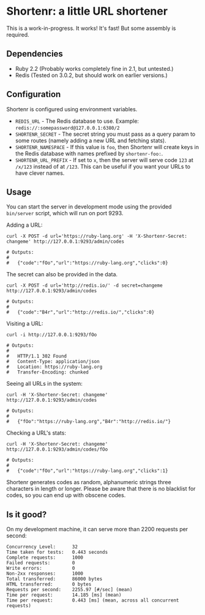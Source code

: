 Shortenr: a little URL shortener
================================

This is a work-in-progress. It works! It's fast! But some assembly is required.

Dependencies
------------

- Ruby 2.2 (Probably works completely fine in 2.1, but untested.)
- Redis (Tested on 3.0.2, but should work on earlier versions.)

Configuration
-------------

Shortenr is configured using environment variables.

- `REDIS_URL` - The Redis database to use. Example:
  `redis://:somepassword@127.0.0.1:6380/2`
- `SHORTENR_SECRET` - The secret string you must pass as a query param to some
  routes (namely adding a new URL and fetching stats). 
- `SHORTENR_NAMESPACE` - If this value is `foo`, then Shortenr will create keys
  in the Redis database with names prefixed by `shortenr-foo:`.
- `SHORTENR_URL_PREFIX` - If set to `x`, then the server will serve code `123`
  at `/x/123` instead of at `/123`. This can be useful if you want your URLs to
  have clever names.

Usage
-----

You can start the server in development mode using the provided `bin/server`
script, which will run on port 9293.

Adding a URL:

    curl -X POST -d url='https://ruby-lang.org' -H 'X-Shortenr-Secret: changeme' http://127.0.0.1:9293/admin/codes

    # Outputs:
    #
    #   {"code":"fOo","url":"https://ruby-lang.org","clicks":0}

The secret can also be provided in the data.

    curl -X POST -d url='http://redis.io/' -d secret=changeme http://127.0.0.1:9293/admin/codes

    # Outputs:
    #
    #   {"code":"B4r","url":"http://redis.io/","clicks":0}

Visiting a URL:

    curl -i http://127.0.0.1:9293/fOo

    # Outputs:
    #
    #   HTTP/1.1 302 Found
    #   Content-Type: application/json
    #   Location: https://ruby-lang.org
    #   Transfer-Encoding: chunked

Seeing all URLs in the system:

    curl -H 'X-Shortenr-Secret: changeme' http://127.0.0.1:9293/admin/codes

    # Outputs:
    #
    #   {"fOo":"https://ruby-lang.org","B4r":"http://redis.io/"}

Checking a URL's stats:

    curl -H 'X-Shortenr-Secret: changeme' http://127.0.0.1:9293/admin/codes/fOo

    # Outputs:
    #
    #   {"code":"fOo","url":"https://ruby-lang.org","clicks":1}

Shortenr generates codes as random, alphanumeric strings three characters in
length or longer. Please be aware that there is no blacklist for codes, so you
can end up with obscene codes.

Is it good?
-----------

On my development machine, it can serve more than 2200 requests per second:

    Concurrency Level:      32
    Time taken for tests:   0.443 seconds
    Complete requests:      1000
    Failed requests:        0
    Write errors:           0
    Non-2xx responses:      1000
    Total transferred:      86000 bytes
    HTML transferred:       0 bytes
    Requests per second:    2255.97 [#/sec] (mean)
    Time per request:       14.185 [ms] (mean)
    Time per request:       0.443 [ms] (mean, across all concurrent requests)
